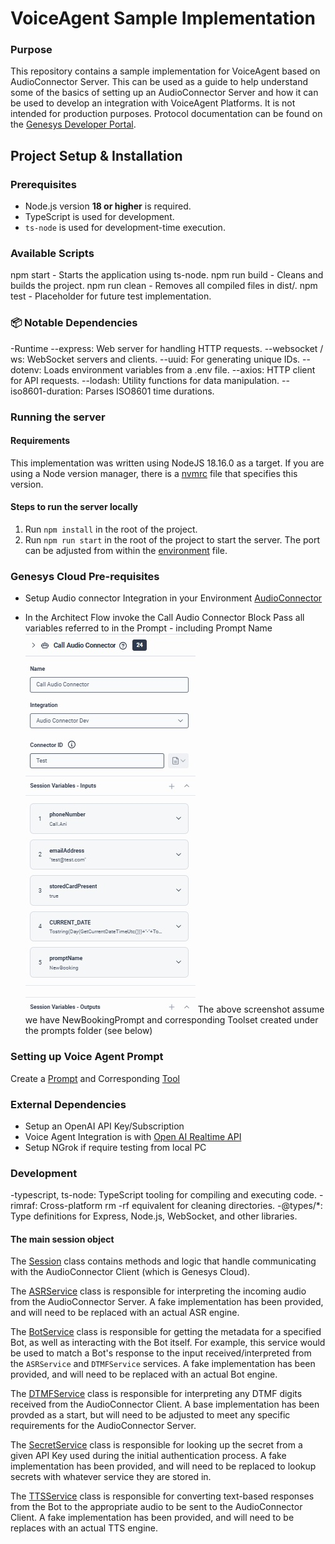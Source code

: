 # VoiceAgent Sample Implementation

### Purpose
This repository contains a sample implementation for VoiceAgent based on AudioConnector Server. This can be used as a guide to help understand some of the basics of setting up an AudioConnector Server and how it can be used to develop an integration with VoiceAgent Platforms. 
It is not intended for production purposes. Protocol documentation can be found on the [Genesys Developer Portal](https://developer.genesys.cloud/devapps/audiohook/).


## Project Setup & Installation

### Prerequisites
- Node.js version **18 or higher** is required.
- TypeScript is used for development.
- `ts-node` is used for development-time execution.

### Available Scripts
npm start - Starts the application using ts-node.
npm run build - Cleans and builds the project.
npm run clean - Removes all compiled files in dist/.
npm test - Placeholder for future test implementation.

### 📦 Notable Dependencies
-Runtime
--express: Web server for handling HTTP requests.
--websocket / ws: WebSocket servers and clients.
--uuid: For generating unique IDs.
--dotenv: Loads environment variables from a .env file.
--axios: HTTP client for API requests.
--lodash: Utility functions for data manipulation.
--iso8601-duration: Parses ISO8601 time durations.


### Running the server

#### Requirements
This implementation was written using NodeJS 18.16.0 as a target. If you are using a Node version manager, there is a [nvmrc](./.nvmrc) file that specifies this version.

#### Steps to run the server locally
1) Run `npm install` in the root of the project.
2) Run `npm run start` in the root of the project to start the server. The port can be adjusted from within the [environment](./.env) file.


### Genesys Cloud Pre-requisites

- Setup Audio connector Integration in your Environment [AudioConnector](https://help.mypurecloud.com/articles/audio-connector-overview/)

- In the Architect Flow invoke the Call Audio Connector Block Pass all variables referred to in the Prompt - including Prompt Name
![Call Audio Connector](./AudioConnectorIntegration.jpg)
The above screenshot assume we have NewBookingPrompt and corresponding Toolset created under the prompts folder (see below)
### Setting up Voice Agent Prompt
Create a [Prompt](./src/prompts/NewBookingPrompt.md) and Corresponding [Tool](./src/prompts/NewBookingTools.json)


### External Dependencies
- Setup an OpenAI API Key/Subscription
- Voice Agent Integration is with [Open AI Realtime API](https://platform.openai.com/docs/api-reference/realtime)
- Setup NGrok if require testing from local PC



### Development
-typescript, ts-node: TypeScript tooling for compiling and executing code.
-rimraf: Cross-platform rm -rf equivalent for cleaning directories.
-@types/*: Type definitions for Express, Node.js, WebSocket, and other libraries.


#### The main session object
The [Session](./src/websocket/session.ts) class contains methods and logic that handle communicating with the AudioConnector Client (which is Genesys Cloud).

The [ASRService](./src/services/asr-service.ts) class is responsible for interpreting the incoming audio from the AudioConnector Server. A fake implementation has been provided, and will need to be replaced with an actual ASR engine.

The [BotService](./src/services/bot-service.ts) class is responsible for getting the metadata for a specified Bot, as well as interacting with the Bot itself. For example, this service would be used to match a Bot's response to the input received/interpreted from the `ASRService` and `DTMFService` services. A fake implementation has been provided, and will need to be replaced with an actual Bot engine.

The [DTMFService](./src/services/dtmf-service.ts) class is responsible for interpreting any DTMF digits received from the AudioConnector Client. A base implementation has been provded as a start, but will need to be adjusted to meet any specific requirements for the AudioConnector Server.

The [SecretService](./src/services/secret-service.ts) class is responsible for looking up the secret from a given API Key used during the initial authentication process. A fake implementation has been provided, and will need to be replaced to lookup secrets with whatever service they are stored in.

The [TTSService](./src/services/tts-service.ts) class is responsible for converting text-based responses from the Bot to the appropriate audio to be sent to the AudioConnector Client. A fake implementation has been provided, and will need to be replaces with an actual TTS engine.


